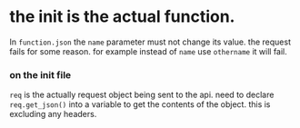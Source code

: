 # the init is the actual function.

In `function.json` the `name` parameter must not change its value. the request fails for some reason.
for example instead of `name` use `othername` it will fail.

### on the init file

`req` is the actually request object being sent to the api.
need to declare `req.get_json()` into a variable to get the contents of the object. this is excluding any headers.
